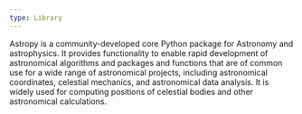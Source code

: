 ```yaml
---
type: Library
---
```


Astropy is a community-developed core Python package for Astronomy and astrophysics. It provides functionality to enable rapid development of astronomical algorithms and packages and functions that are of common use for a wide range of astronomical projects, including astronomical coordinates, celestial mechanics, and astronomical data analysis. It is widely used for computing positions of celestial bodies and other astronomical calculations.